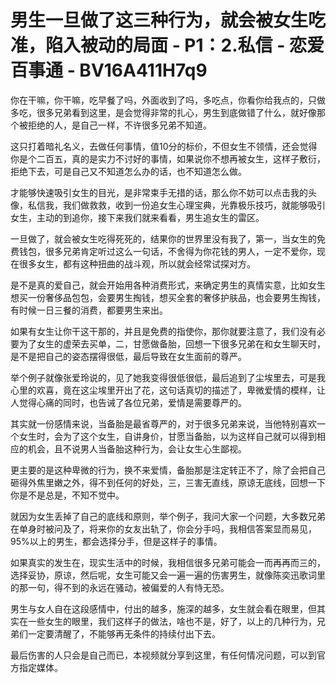# 男生一旦做了这三种行为，就会被女生吃准，陷入被动的局面 - P1：2.私信 - 恋爱百事通 - BV16A411H7q9

你在干嘛，你干嘛，吃早餐了吗，外面收到了吗，多吃点，你看你给我点的，只做多吃，很多兄弟看到这里，是会觉得非常的扎心，男生到底做错了什么，就好像那个被拒绝的人，是自己一样，不许很多兄弟不知道。

这只打着暗礼名义，去做任何事情，值10分的标价，不但女生不领情，还会觉得你是个二百五，真的是实力不讨好的事情，如果说你不想再被女生，这样子敷衍，拒绝下去，可是自己又不知道怎么办的话，也不知道怎么做。

才能够快速吸引女生的目光，是非常束手无措的话，那么你不妨可以点击我的头像，私信我，我们做救救，收到一份追女生心理宝典，光靠极乐技巧，就能够吸引女生，主动的到追你，接下来我们就来看看，男生追女生的雷区。

一旦做了，就会被女生吃得死死的，结果你的世界里没有我了，第一，当女生的免费钱包，很多兄弟肯定听过这么一句话，不舍得为你花钱的男人，一定不爱你，现在很多女生，都有这种扭曲的战斗观，所以就会经常试探对方。

是不是真的爱自己，就会开始用各种消费形式，来确定男生的真情实意，比如女生想买一份奢侈品包包，会要男生掏钱，想买全套的奢侈护肤品，也会要男生掏钱，有时候一日三餐的消费，都要男生来出。

如果有女生让你干这干那的，并且是免费的指使你，那你就要注意了，我们没有必要为了女生的虚荣去买单，二，甘愿做备胎，回想一下很多兄弟在和女生聊天时，是不是把自己的姿态摆得很低，最后导致在女生面前的尊严。

举个例子就像张爱玲说的，见了她我变得很低很低，最后追到了尘埃里去，可是我心里的欢喜，竟在这尘埃里开出了花，这句话真切的描述了，卑微爱情的模样，让人觉得心痛的同时，也告诫了各位兄弟，爱情是需要尊严的。

其实就一份感情来说，当备胎是最省尊严的，对于很多兄弟来说，当他特别喜欢一个女生时，会为了这个女生，自讲身价，甘愿当备胎，以为这样自己就可以得到相应的机会，且不说男人当备胎这种行为，会让女生心生鄙视。

更主要的是这种卑微的行为，换不来爱情，备胎那是注定转正不了，除了会把自己砸得外焦里嫩之外，得不到任何的好处，三，三害无直线，原谅无底线，回想一下你是不是总是，不知不觉中。

就因为女生丢掉了自己的底线和原则，举个例子，我问大家一个问题，大多数兄弟在单身时被问及了，将来你的女友出轨了，你会分手吗，我相信答案显而易见，95%以上的男生，都会选择分手，但是这样子的事情。

如果真实的发生在，现实生活中的时候，我相信很多兄弟可能会一而再再而三的，选择妥协，原谅，然后呢，女生可能又会一遍一遍的伤害男生，就像陈奕迅歌词里的那一句，得不到的永远在骚动，被偏爱的人有恃无恐。

男生与女人自在这段感情中，付出的越多，施深的越多，女生就会看在眼里，但其实在一些女生的眼里，我们这样子的做法，啥也不是，好了，以上的几种行为，兄弟们一定要清醒了，不能够再无条件的持续付出下去。

最后伤害的人只会是自己而已，本视频就分享到这里，有任何情况问题，可以到官方指定媒体。